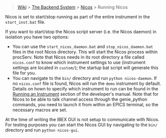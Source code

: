 > [Wiki](Home) > [The Backend System](The-Backend-System) > [Nicos](Nicos) > Running Nicos

Nicos is set to start/stop running as part of the entire instrument in the `start_inst.bat` file.

If you want to start/stop the Nicos script server (i.e. the Nicos daemon) in isolation you have two options:
* You can use the `start_nicos_daemon.bat` and `stop_nicos_daemon.bat` files in the root Nicos directory. This will start the Nicos process within procServ. Note that Nicos needs in its root directory a file called `nicos.conf` to know which instrument settings to use (instrument settings are located in `custom/`); the startup bat script will generate this file for you.
* You can navigate to the `bin/` directory and run `python nicos-daemon`. If no `nicos.conf` file is found, Nicos will run the `demo` instrument by default. Details on hown to specify which instrument to run can be found in the [Running an Instrument](Configuring-and-Running-a-New-Nicos-Instrument) section of the developer's manual. Note that for Nicos to be able to talk channel access through the genie_python commands, you need to launch it from within an EPICS terminal, so the necessary macros are set.

At the time of writing the IBEX GUI is not setup to communicate with Nicos. For testing purposes you can start the Nicos GUI by navigating to the `bin/` directory and run `python nicos-gui`.
